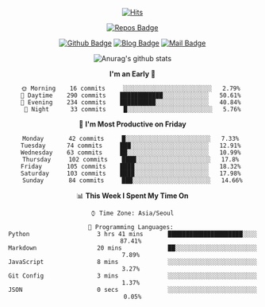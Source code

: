 
<div align=center>

[![Hits](https://hits.seeyoufarm.com/api/count/incr/badge.svg?url=https%3A%2F%2Fgithub.com/sangm1n)](https://hits.seeyoufarm.com) 

[![Repos Badge](https://badges.pufler.dev/repos/sangm1n)](https://badges.pufler.dev)

[![Github Badge](http://img.shields.io/badge/-github-black?style=flat-square&logo=github&logoColor=white&link=https:https://github.com/sangm1n/)](https://github.com/sangm1n/)
[![Blog Badge](http://img.shields.io/badge/-devlog-00C7B7?style=flat-square&logo=Netlify&logoColor=white&link=https:https://sangminlog.netlify.app/)](https://sangminlog.netlify.app/)
[![Mail Badge](http://img.shields.io/badge/-mail-D14836?style=flat-square&logo=Gmail&logoColor=white&link=mailto:dltkd96als@naver.com)](mailto:dltkd96als@naver.com/)

![Anurag's github stats](https://github-readme-stats.vercel.app/api?username=sangm1n&show_icons=true&theme=highcontrast)

</div>

<div align=center>
 
<!--START_SECTION:waka-->
**I'm an Early 🐤** 

```text
🌞 Morning    16 commits     ░░░░░░░░░░░░░░░░░░░░░░░░░   2.79% 
🌆 Daytime    290 commits    ████████████░░░░░░░░░░░░░   50.61% 
🌃 Evening    234 commits    ██████████░░░░░░░░░░░░░░░   40.84% 
🌙 Night      33 commits     █░░░░░░░░░░░░░░░░░░░░░░░░   5.76%

```
📅 **I'm Most Productive on Friday** 

```text
Monday       42 commits     █░░░░░░░░░░░░░░░░░░░░░░░░   7.33% 
Tuesday      74 commits     ███░░░░░░░░░░░░░░░░░░░░░░   12.91% 
Wednesday    63 commits     ██░░░░░░░░░░░░░░░░░░░░░░░   10.99% 
Thursday     102 commits    ████░░░░░░░░░░░░░░░░░░░░░   17.8% 
Friday       105 commits    ████░░░░░░░░░░░░░░░░░░░░░   18.32% 
Saturday     103 commits    ████░░░░░░░░░░░░░░░░░░░░░   17.98% 
Sunday       84 commits     ███░░░░░░░░░░░░░░░░░░░░░░   14.66%

```


📊 **This Week I Spent My Time On** 

```text
⌚︎ Time Zone: Asia/Seoul

💬 Programming Languages: 
Python                   3 hrs 41 mins       █████████████████████░░░░   87.41% 
Markdown                 20 mins             ██░░░░░░░░░░░░░░░░░░░░░░░   7.89% 
JavaScript               8 mins              ░░░░░░░░░░░░░░░░░░░░░░░░░   3.27% 
Git Config               3 mins              ░░░░░░░░░░░░░░░░░░░░░░░░░   1.37% 
JSON                     0 secs              ░░░░░░░░░░░░░░░░░░░░░░░░░   0.05%

```


<!--END_SECTION:waka-->

</div>

<!--
**sangm1n/sangm1n** is a ✨ _special_ ✨ repository because its `README.md` (this file) appears on your GitHub profile.

Here are some ideas to get you started:

- 🔭 I’m currently working on ...
- 🌱 I’m currently learning ...
- 👯 I’m looking to collaborate on ...
- 🤔 I’m looking for help with ...
- 💬 Ask me about ...
- 📫 How to reach me: ...
- 😄 Pronouns: ...
- ⚡ Fun fact: ...

https://shields.io/
-->


